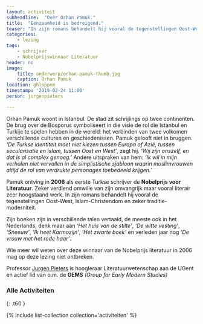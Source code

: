 ```yaml
---
layout: activiteit
subheadline:  "Over Orhan Pamuk."
title:  "Eenzaamheid is bedreigend."
teaser: "In zijn romans behandelt hij vooral de tegenstellingen Oost-West, Islam-Christendom en zeker traditie-moderniteit. - ‘Wij zijn onszelf, en dat is al complex genoeg.’"
categories:
    - lezing
tags:
    - schrijver
    - Nobelprijswinnaar Literatuur 
header: no
image:
    title: onderwerp/orhan-pamuk-thumb.jpg
    caption: Orhan Pamuk
location: ghloppem
timestamp: '2019-02-24 11:00'
person: jurgenpieters

---
```

Orhan Pamuk woont in Istanbul. De stad zit schrijlings op twee continenten. De brug over de Bosporus symboliseert in die visie de rol die Istanbul en Turkije te spelen hebben in de wereld: het verbinden van twee volkomen verschillende culturen en geschiedenissen. Pamuk gelooft niet in bruggen. *‘De Turkse identiteit moet niet kiezen tussen Europa of Azië, tussen secularisatie en islam, tussen Oost en West’*, zegt hij. *‘Wij zijn onszelf, en dat is al complex genoeg.’* Andere uitspraken van hem: *‘Ik wil in mijn verhalen niet vervallen in de simplistische sjabloon waarin moslimvrouwen altijd de rol van verdrukte personages toebedeeld krijgen.’*

Pamuk ontving in **2006** als eerste Turkse schrijver de **Nobelprijs voor Literatuur**. Zeker verdiend omwille van zijn omvangrijk maar vooral literair zeer hoogstaand werk. In zijn romans behandelt hij vooral de tegenstellingen Oost-West, Islam-Christendom en zeker traditie-moderniteit.

Zijn boeken zijn in verschillende talen vertaald, de meeste ook in het Nederlands, denk maar aan *‘Het huis van de stilte’*, *‘De witte vesting’*, *‘Sneeuw’*, *‘Ik heet Karmozijn’*, *‘Het zwarte boek’* en verleden jaar nog *‘De vrouw met het rode haar’*.

Wie meer wil weten over deze winnaar van de Nobelprijs literatuur in 2006 mag op deze lezing niet ontbreken.

Professor [Jurgen Pieters](mensen/jurgenpieters) is hoogleraar Literatuurwetenschap aan de UGent en actief lid van o.m. de **GEMS** *(Group for Early Modern Studies)* 


### Alle Activiteiten

{: .t60 }

{% include list-collection collection='activiteiten' %}
